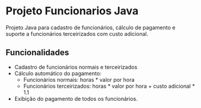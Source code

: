 # Projeto Funcionarios Java

Projeto Java para cadastro de funcionários, cálculo de pagamento e suporte a funcionários terceirizados com custo adicional.

## Funcionalidades

- Cadastro de funcionários normais e terceirizados
- Cálculo automático do pagamento:
  - Funcionários normais: horas * valor por hora
  - Funcionários terceirizados: horas * valor por hora + custo adicional * 1.1
- Exibição do pagamento de todos os funcionários.
 

 
 
